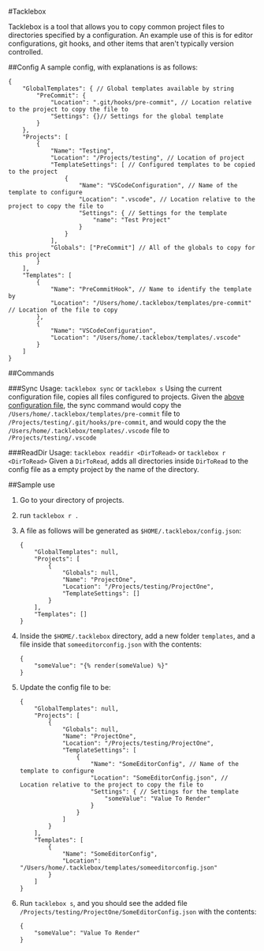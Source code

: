 #Tacklebox

Tacklebox is a tool that allows you to copy common project files to directories specified by a configuration.
An example use of this is for editor configurations, git hooks, and other items that aren't typically version controlled.


##Config
A sample config, with explanations is as follows:
```
{
    "GlobalTemplates": { // Global templates available by string
        "PreCommit": {
            "Location": ".git/hooks/pre-commit", // Location relative to the project to copy the file to
            "Settings": {}// Settings for the global template
        }
    },
    "Projects": [
        {
            "Name": "Testing",
            "Location": "/Projects/testing", // Location of project
            "TemplateSettings": [ // Configured templates to be copied to the project
                {
                    "Name": "VSCodeConfiguration", // Name of the template to configure
                    "Location": ".vscode", // Location relative to the project to copy the file to
                    "Settings": { // Settings for the template
                        "name": "Test Project"
                    }
                }
            ],
            "Globals": ["PreCommit"] // All of the globals to copy for this project
        }
    ],
    "Templates": [
        {
            "Name": "PreCommitHook", // Name to identify the template by
            "Location": "/Users/home/.tacklebox/templates/pre-commit" // Location of the file to copy
        },
        {
            "Name": "VSCodeConfiguration",
            "Location": "/Users/home/.tacklebox/templates/.vscode"
        }
    ]
}
```

##Commands

###Sync
Usage: `tacklebox sync` or `tacklebox s`
Using the current configuration file, copies all files configured to projects. Given the [above configuration file](#config),
the sync command would copy the `/Users/home/.tacklebox/templates/pre-commit` file to `/Projects/testing/.git/hooks/pre-commit`,
and would copy the the `/Users/home/.tacklebox/templates/.vscode` file to `/Projects/testing/.vscode`

###ReadDir
Usage: `tacklebox readdir <DirToRead>` or `tacklebox r <DirToRead>`
Given a `DirToRead`, adds all directories inside `DirToRead` to the config file as a empty project by the name of the directory.

##Sample use
1. Go to your directory of projects.
2. run `tacklebox r .`
3. A file as follows will be generated as `$HOME/.tacklebox/config.json`:

    ```
    {
        "GlobalTemplates": null,
        "Projects": [
            {
                "Globals": null,
                "Name": "ProjectOne",
                "Location": "/Projects/testing/ProjectOne",
                "TemplateSettings": []
            }
        ],
        "Templates": []
    }
    ```
    
4. Inside the `$HOME/.tacklebox` directory, add a new folder `templates`, and a file inside that `someeditorconfig.json` with the contents:

    ```
    {
        "someValue": "{% render(someValue) %}"
    }
    ```

5. Update the config file to be:

    ```
    {
        "GlobalTemplates": null,
        "Projects": [
            {
                "Globals": null,
                "Name": "ProjectOne",
                "Location": "/Projects/testing/ProjectOne",
                "TemplateSettings": [
                    {
                        "Name": "SomeEditorConfig", // Name of the template to configure
                        "Location": "SomeEditorConfig.json", // Location relative to the project to copy the file to
                        "Settings": { // Settings for the template
                            "someValue": "Value To Render"
                        }
                    }
                ]
            }
        ],
        "Templates": [
            {
                "Name": "SomeEditorConfig",
                "Location": "/Users/home/.tacklebox/templates/someeditorconfig.json"
            }
        ]
    }
    ```

6. Run `tacklebox s`, and you should see the added file `/Projects/testing/ProjectOne/SomeEditorConfig.json` with the contents:

    ```
    {
        "someValue": "Value To Render"
    }
    ```

